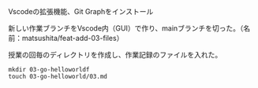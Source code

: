 Vscodeの拡張機能、Git Graphをインストール

新しい作業ブランチをVscode内（GUI）で作り、mainブランチを切った。（名前：matsushita/feat-add-03-files）

授業の回毎のディレクトリを作成し、作業記録のファイルを入れた。
```
mkdir 03-go-helloworldf
touch 03-go-helloworld/03.md
```